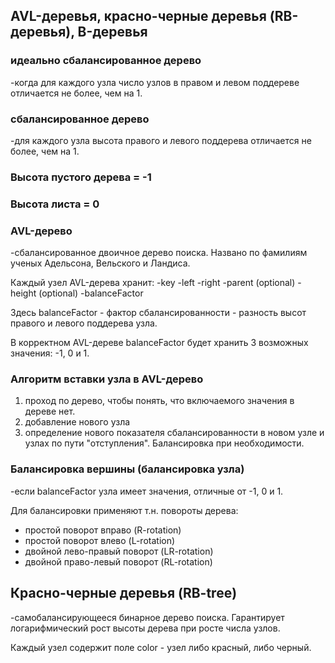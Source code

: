 ## AVL-деревья, красно-черные деревья (RB-деревья), B-деревья

### идеально сбалансированное дерево
-когда для каждого узла число узлов в правом и левом поддереве отличается не более, чем на 1.

### сбалансированное дерево
-для каждого узла высота правого и левого поддерева отличается не более, чем на 1.

### Высота пустого дерева = -1

### Высота листа = 0

### AVL-дерево
-сбалансированное двоичное дерево поиска. Названо по фамилиям ученых Адельсона, Вельского и Ландиса.

Каждый узел AVL-дерева хранит:
-key
-left
-right
-parent (optional)
-height (optional)
-balanceFactor

Здесь balanceFactor - фактор сбалансированности - разность высот правого и левого поддерева узла. 

В корректном AVL-дереве balanceFactor будет хранить 3 возможных значения: -1, 0 и 1.

### Алгоритм вставки узла в AVL-дерево
1. проход по дерево, чтобы понять, что включаемого значения в дереве нет.
2. добавление нового узла 
3. определение нового показателя сбалансированности в новом узле и узлах по пути "отступления". Балансировка при необходимости.

### Балансировка вершины (балансировка узла)
-если balanceFactor узла имеет значения, отличные от -1, 0 и 1.

Для балансировки применяют т.н. повороты дерева:
- простой поворот вправо (R-rotation)
- простой поворот влево (L-rotation)
- двойной лево-правый поворот (LR-rotation)
- двойной право-левый поворот (RL-rotation)

## Красно-черные деревья (RB-tree)
-самобалансирующееся бинарное дерево поиска. Гарантирует логарифмический рост высоты дерева при росте числа узлов.

Каждый узел содержит поле color - узел либо красный, либо черный. 